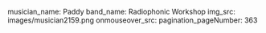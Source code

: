 musician_name: Paddy
band_name: Radiophonic Workshop
img_src: images/musician2159.png
onmouseover_src: 
pagination_pageNumber: 363